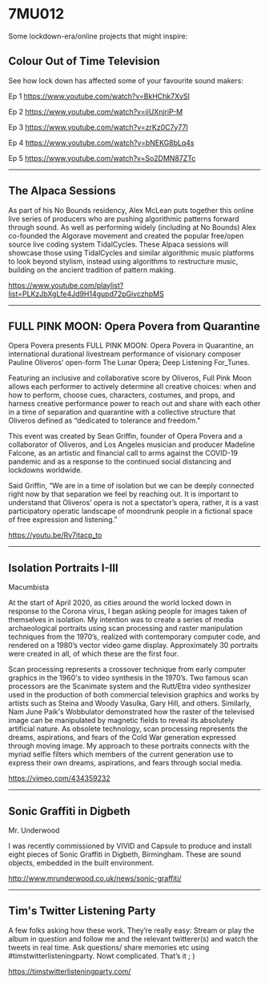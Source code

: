 # 7MU012

Some lockdown-era/online projects that might inspire:

## Colour Out of Time Television

See how lock down has affected some of your favourite sound makers:

Ep 1 https://www.youtube.com/watch?v=BkHChk7XvSI

Ep 2 https://www.youtube.com/watch?v=iiUXnjriP-M

Ep 3 https://www.youtube.com/watch?v=zrKz0C7y77I

Ep 4 https://www.youtube.com/watch?v=bNEKG8bLq4s

Ep 5 https://www.youtube.com/watch?v=So2DMN87ZTc

----------

## The Alpaca Sessions

As part of his No Bounds residency, Alex McLean puts together this online live series of producers who are pushing algorithmic patterns forward through sound. As well as performing widely (including at No Bounds) Alex co-founded the Algorave movement and created the popular free/open source live coding system TidalCycles. These Alpaca sessions will showcase those using TidalCycles and similar algorithmic music platforms to look beyond stylism, instead using algorithms to restructure music, building on the ancient tradition of pattern making.

https://www.youtube.com/playlist?list=PLKzJbXgLfe4Jd9H14gupd72pGivczhpMS

-----------

##  FULL PINK MOON: Opera Povera from Quarantine

Opera Povera presents FULL PINK MOON: Opera Povera in Quarantine, an international durational livestream performance of visionary composer Pauline Oliveros’ open-form The Lunar Opera; Deep Listening For_Tunes.

Featuring an inclusive and collaborative score by Oliveros, Full Pink Moon allows each performer to actively determine all creative choices: when and how to perform, choose cues, characters, costumes, and props, and harness creative performance power to reach out and share with each other in a time of separation and quarantine with a collective structure that Oliveros defined as “dedicated to tolerance and freedom.”

This event was created by Sean Griffin, founder of Opera Povera and a collaborator of Oliveros, and Los Angeles musician and producer Madeline Falcone, as an artistic and financial call to arms against the COVID-19 pandemic and as a response to the continued social distancing and lockdowns worldwide.

Said Griffin, “We are in a time of isolation but we can be deeply connected right now by that separation we feel by reaching out. It is important to understand that Oliveros’ opera is not a spectator’s opera, rather, it is a vast participatory operatic landscape of moondrunk people in a fictional space of free expression and listening.”  

https://youtu.be/Rv7itacp_to 

-----------

## Isolation Portraits I-III

Macumbista

At the start of April 2020, as cities around the world locked down in response to the Corona virus, I began asking people for images taken of themselves in isolation. My intention was to create a series of media archaeological portraits using scan processing and raster manipulation techniques from the 1970’s, realized with contemporary computer code, and rendered on a 1980’s vector video game display. Approximately 30 portraits were created in all, of which these are the first four.

Scan processing represents a crossover technique from early computer graphics in the 1960's to video synthesis in the 1970’s. Two famous scan processors are the Scanimate system and the Rutt/Etra video synthesizer used in the production of both commercial television graphics and works by artists such as Steina and Woody Vasulka, Gary Hill, and others. Similarly, Nam June Paik's Wobbulator demonstrated how the raster of the televised image can be manipulated by magnetic fields to reveal its absolutely artificial nature. As obsolete technology, scan processing represents the dreams, aspirations, and fears of the Cold War generation expressed through moving image. My approach to these portraits connects with the myriad selfie filters which members of the current generation use to express their own dreams, aspirations, and fears through social media.

https://vimeo.com/434359232

-----------

## Sonic Graffiti in Digbeth

Mr. Underwood

I was recently commissioned by VIVID and Capsule to produce and install eight pieces of Sonic Graffiti in Digbeth, Birmingham. These are sound objects, embedded in the built environment. 

http://www.mrunderwood.co.uk/news/sonic-graffiti/

------------

## Tim's Twitter Listening Party

A few folks asking how these work. They’re really easy: Stream or play the album in question and follow me and the relevant twitterer(s) and watch the tweets in real time. Ask questions/ share memories etc using #timstwitterlisteningparty. Nowt complicated. That’s it ; )

https://timstwitterlisteningparty.com/
